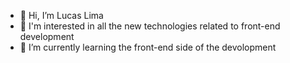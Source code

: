 - 👋 Hi, I’m Lucas Lima
- 👀 I'm interested in all the new technologies related to front-end development
- 🌱 I’m currently learning the front-end side of the devolopment 

